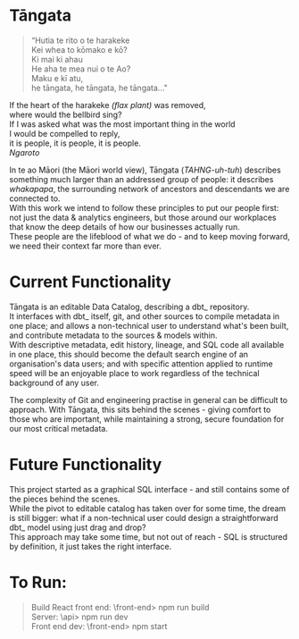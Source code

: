 # Tāngata 
>“Hutia te rito o te harakeke  
Kei whea to kōmako e kō?  
Ki mai ki ahau  
He aha te mea nui o te Ao?  
Maku e kī atu,  
he tāngata, he tāngata, he tāngata..."

If the heart of the harakeke *(flax plant)* was removed,  
where would the bellbird sing?  
If I was asked what was the most important thing in the world  
I would be compelled to reply,  
it is people, it is people, it is people.  
*Ngaroto*

In te ao Māori (the Māori world view), Tāngata (*TAHNG-uh-tuh*) describes something much larger than an addressed group of people: it describes *whakapapa*, the surrounding network of ancestors and descendants we are connected to.  
With this work we intend to follow these principles to put our people first: not just the data & analytics engineers, but those around our workplaces that know the deep details of how our businesses actually run.  
These people are the lifeblood of what we do - and to keep moving forward, we need their context far more than ever.

# Current Functionality
Tāngata is an editable Data Catalog, describing a dbt_ repository.  
It interfaces with dbt_ itself, git, and other sources to compile metadata in one place; and allows a non-technical user to understand what's been built, and contribute metadata to the sources & models within.  
With descriptive metadata, edit history, lineage, and SQL code all available in one place, this should become the default search engine of an organisation's data users; and with specific attention applied to runtime speed will be an enjoyable place to work regardless of the technical background of any user.

The complexity of Git and engineering practise in general can be difficult to approach. With Tāngata, this sits behind the scenes - giving comfort to those who are important, while maintaining a strong, secure foundation for our most critical metadata.

# Future Functionality
This project started as a graphical SQL interface - and still contains some of the pieces behind the scenes.  
While the pivot to editable catalog has taken over for some time, the dream is still bigger: what if a non-technical user could design a straightforward dbt_ model using just drag and drop?  
This approach may take some time, but not out of reach - SQL is structured by definition, it just takes the right interface.

# To Run:
>Build React front end: \front-end> npm run build  
Server: \api> npm run dev  
Front end dev: \front-end> npm start
